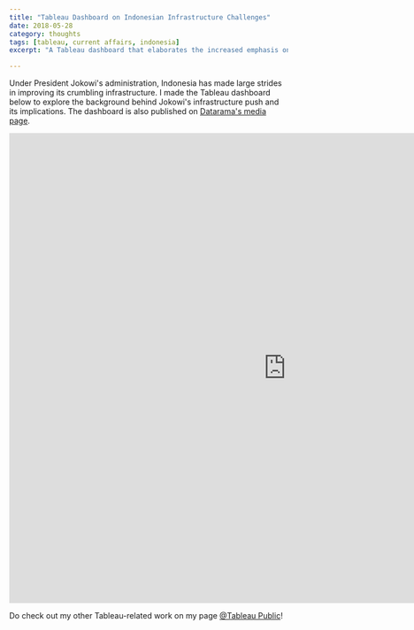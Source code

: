 ```yaml
---
title: "Tableau Dashboard on Indonesian Infrastructure Challenges"
date: 2018-05-28
category: thoughts
tags: [tableau, current affairs, indonesia]
excerpt: "A Tableau dashboard that elaborates the increased emphasis on Indonesian infrastructure development under President Jokowi"

---
```


Under President Jokowi's administration, Indonesia has made large strides in improving its crumbling infrastructure. I made the Tableau dashboard below to explore the background behind Jokowi's infrastructure push and its implications. The dashboard is also published on [Datarama's media page](https://datarama.com/index.php/media/).

<iframe seamless frameborder="0" src="https://public.tableau.com/views/IndonesianInfrastructure/IndonesianInfrastucture?:embed=y&:display_count=yes&:origin=viz_share_link:embed=yes&:display_count=yes&:showVizHome=no" width = '1000' height = '850' scrolling='no' ></iframe>   

Do check out my other Tableau-related work on my page [@Tableau Public](https://public.tableau.com/profile/meraldo.antonio#!/)!
